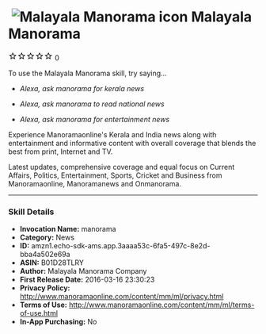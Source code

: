 # &nbsp;<img src="https://github.com/dale3h/alexa-skills-list/raw/master/skills/malayala-manorama/B01D28TLRY/app_icon" alt="Malayala Manorama icon" width="36"> Malayala Manorama
![0 stars](../../../images/ic_star_border_black_18dp_1x.png)![0 stars](../../../images/ic_star_border_black_18dp_1x.png)![0 stars](../../../images/ic_star_border_black_18dp_1x.png)![0 stars](../../../images/ic_star_border_black_18dp_1x.png)![0 stars](../../../images/ic_star_border_black_18dp_1x.png) 0

To use the Malayala Manorama skill, try saying...

* *Alexa, ask manorama for kerala news*

* *Alexa, ask manorama to read national news*

* *Alexa, ask manorama for entertainment news*

Experience Manoramaonline's Kerala and India news along with entertainment and informative content with overall coverage that blends the best from print, Internet and TV.

Latest updates, comprehensive coverage and equal focus on Current Affairs, Politics, Entertainment, Sports, Cricket and Business from Manoramaonline, Manoramanews and Onmanorama.

***

### Skill Details

* **Invocation Name:** manorama
* **Category:** News
* **ID:** amzn1.echo-sdk-ams.app.3aaaa53c-6fa5-497c-8e2d-bba4a502e69a
* **ASIN:** B01D28TLRY
* **Author:** Malayala Manorama Company 
* **First Release Date:** 2016-03-16 23:30:23
* **Privacy Policy:** http://www.manoramaonline.com/content/mm/ml/privacy.html
* **Terms of Use:** http://www.manoramaonline.com/content/mm/ml/terms-of-use.html
* **In-App Purchasing:** No
